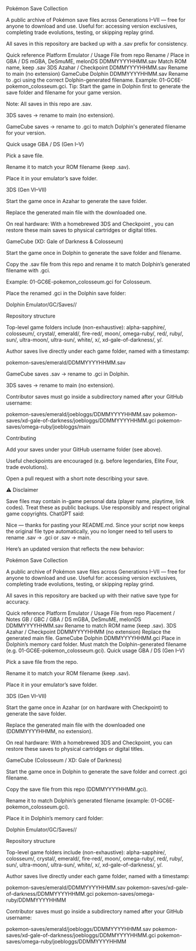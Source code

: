 Pokémon Save Collection

A public archive of Pokémon save files across Generations I–VII — free for anyone to download and use.
Useful for: accessing version exclusives, completing trade evolutions, testing, or skipping replay grind.

All saves in this repository are backed up with a .sav prefix for consistency.

Quick reference
Platform	Emulator / Usage	File from repo	Rename / Place in
GBA / DS	mGBA, DeSmuME, melonDS	DDMMYYYYHHMM.sav	Match ROM name, keep .sav
3DS	Azahar / Checkpoint	DDMMYYYYHHMM.sav	Rename to main (no extension)
GameCube	Dolphin	DDMMYYYYHHMM.sav	Rename to .gci using the correct Dolphin-generated filename. Example: 01-GC6E-pokemon_colosseum.gci. Tip: Start the game in Dolphin first to generate the save folder and filename for your game version.

Note: All saves in this repo are .sav.

3DS saves → rename to main (no extension).

GameCube saves → rename to .gci to match Dolphin's generated filename for your version.

Quick usage
GBA / DS (Gen I–V)

Pick a save file.

Rename it to match your ROM filename (keep .sav).

Place it in your emulator’s save folder.

3DS (Gen VI–VII)

Start the game once in Azahar to generate the save folder.

Replace the generated main file with the downloaded one.

On real hardware:
With a homebrewed 3DS and Checkpoint
, you can restore these main saves to physical cartridges or digital titles.

GameCube (XD: Gale of Darkness & Colosseum)

Start the game once in Dolphin to generate the save folder and filename.

Copy the .sav file from this repo and rename it to match Dolphin’s generated filename with .gci.

Example: 01-GC6E-pokemon_colosseum.gci for Colosseum.

Place the renamed .gci in the Dolphin save folder:

Dolphin Emulator/GC/Saves/<GameID>/

Repository structure

Top-level game folders include (non-exhaustive):
alpha-sapphire/, colosseum/, crystal/, emerald/, fire-red/, moon/,
omega-ruby/, red/, ruby/, sun/, ultra-moon/, ultra-sun/,
white/, x/, xd-gale-of-darkness/, y/.

Author saves live directly under each game folder, named with a timestamp:

pokemon-saves/emerald/DDMMYYYYHHMM.sav


GameCube saves .sav → rename to .gci in Dolphin.

3DS saves → rename to main (no extension).

Contributor saves must go inside a subdirectory named after your GitHub username:

pokemon-saves/emerald/joebloggs/DDMMYYYYHHMM.sav
pokemon-saves/xd-gale-of-darkness/joebloggs/DDMMYYYYHHMM.gci
pokemon-saves/omega-ruby/joebloggs/main

Contributing

Add your saves under your GitHub username folder (see above).

Useful checkpoints are encouraged (e.g. before legendaries, Elite Four, trade evolutions).

Open a pull request with a short note describing your save.

⚠️ Disclaimer

Save files may contain in-game personal data (player name, playtime, link codes).
Treat these as public backups. Use responsibly and respect original game copyrights.
ChatGPT said:

Nice — thanks for pasting your README.md. Since your script now keeps the original file type automatically, you no longer need to tell users to rename .sav → .gci or .sav → main.

Here’s an updated version that reflects the new behavior:

Pokémon Save Collection

A public archive of Pokémon save files across Generations I–VII — free for anyone to download and use.
Useful for: accessing version exclusives, completing trade evolutions, testing, or skipping replay grind.

All saves in this repository are backed up with their native save type for accuracy.

Quick reference
Platform	Emulator / Usage	File from repo	Placement / Notes
GB / GBC / GBA / DS	mGBA, DeSmuME, melonDS	DDMMYYYYHHMM.sav	Rename to match ROM name (keep .sav).
3DS	Azahar / Checkpoint	DDMMYYYYHHMM (no extension)	Replace the generated main file.
GameCube	Dolphin	DDMMYYYYHHMM.gci	Place in Dolphin’s memory card folder. Must match the Dolphin-generated filename (e.g. 01-GC6E-pokemon_colosseum.gci).
Quick usage
GBA / DS (Gen I–V)

Pick a save file from the repo.

Rename it to match your ROM filename (keep .sav).

Place it in your emulator’s save folder.

3DS (Gen VI–VII)

Start the game once in Azahar (or on hardware with Checkpoint) to generate the save folder.

Replace the generated main file with the downloaded one (DDMMYYYYHHMM, no extension).

On real hardware:
With a homebrewed 3DS and Checkpoint, you can restore these saves to physical cartridges or digital titles.

GameCube (Colosseum / XD: Gale of Darkness)

Start the game once in Dolphin to generate the save folder and correct .gci filename.

Copy the save file from this repo (DDMMYYYYHHMM.gci).

Rename it to match Dolphin’s generated filename (example: 01-GC6E-pokemon_colosseum.gci).

Place it in Dolphin’s memory card folder:

Dolphin Emulator/GC/Saves/<GameID>/

Repository structure

Top-level game folders include (non-exhaustive):
alpha-sapphire/, colosseum/, crystal/, emerald/, fire-red/, moon/,
omega-ruby/, red/, ruby/, sun/, ultra-moon/, ultra-sun/,
white/, x/, xd-gale-of-darkness/, y/.

Author saves live directly under each game folder, named with a timestamp:

pokemon-saves/emerald/DDMMYYYYHHMM.sav
pokemon-saves/xd-gale-of-darkness/DDMMYYYYHHMM.gci
pokemon-saves/omega-ruby/DDMMYYYYHHMM


Contributor saves must go inside a subdirectory named after your GitHub username:

pokemon-saves/emerald/joebloggs/DDMMYYYYHHMM.sav
pokemon-saves/xd-gale-of-darkness/joebloggs/DDMMYYYYHHMM.gci
pokemon-saves/omega-ruby/joebloggs/DDMMYYYYHHMM
